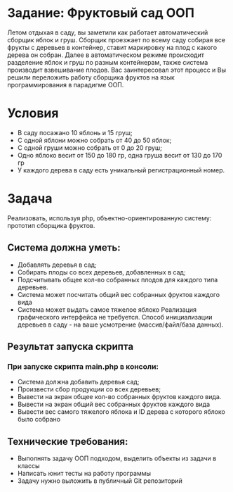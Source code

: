 # Задание: Фруктовый сад ООП
Летом отдыхая в саду, вы заметили как работает автоматический сборщик яблок и груш. Сборщик проезжает по всему саду собирая все фрукты с деревьев в контейнер, ставит маркировку на плод с какого дерева он собран. Далее в автоматическом режиме происходит разделение яблок и груш по разным контейнерам, также система производит взвешивание плодов. Вас заинтересовал этот процесс и Вы решили переложить работу сборщика фруктов на язык программирования в парадигме ООП.

# Условия
- В саду посажано 10 яблонь и 15 груш;
- С одной яблони можно собрать от 40 до 50 яблок;
- С одной груши можно собрать от 0 до 20 груш;
- Одно яблоко весит от 150 до 180 гр, одна груша весит от 130 до 170 гр
- У каждого дерева в саду есть уникальный регистрационный номер.

# Задача
Реализовать, используя php, объектно-ориентированную систему: прототип сборщика фруктов.

## Система должна уметь:
- Добавлять деревья в сад;
- Собирать плоды со всех деревьев, добавленных в сад;
- Подсчитывать общее кол-во собранных плодов для каждого типа деревьев.
- Система может посчитать общий вес собранных фруктов каждого вида
- Система может выдать самое тяжелое яблоко
Реализация графического интерфейса не требуется.
Способ инициализации деревьев в саду - на ваше усмотрение (массив/файл/база данных).

## Результат запуска скрипта
### При запуске скрипта main.php в консоли:
- Система должна добавить деревья сад;
- Произвести сбор продукции со всех деревьев;
- Вывести на экран общее кол-во собранных фруктов каждого вида.
- Вывести на экран общий вес собранных фруктов каждого вида
- Вывести вес самого тяжелого яблока и ID дерева с которого яблоко было
собрано

## Технические требования:
- Выполнять задачу ООП подходом, выделить объекты из задачи в классы
- Написать юнит тесты на работу программы
- Задачу нужно выложить в публичный Git репозиторий
